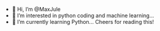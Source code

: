 - 👋 Hi, I’m @MaxJule
- 👀 I’m interested in python coding and machine learning...
- 🌱 I’m currently learning Python...
  Cheers for reading this!


<!---
MaxJule/MaxJule is a ✨ special ✨ repository because its `README.md` (this file) appears on your GitHub profile.
You can click the Preview link to take a look at your changes.
--->
